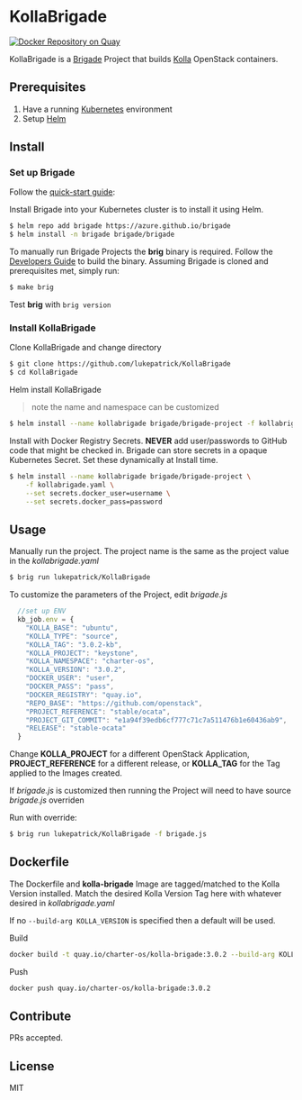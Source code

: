# KollaBrigade

[![Docker Repository on Quay](https://quay.io/repository/charter-os/kolla-brigade/status "Docker Repository on Quay")](https://quay.io/repository/charter-os/kolla-brigade)

KollaBrigade is a [Brigade](https://github.com/Azure/brigade) Project that builds 
[Kolla](https://github.com/openstack/kolla) OpenStack containers. 

## Prerequisites

1. Have a running [Kubernetes](https://kubernetes.io/docs/setup/) environment
2. Setup [Helm](https://github.com/kubernetes/helm)

## Install

### Set up Brigade

Follow the [quick-start guide](https://github.com/Azure/brigade#quickstart):

Install Brigade into your Kubernetes cluster is to install it using Helm.

```bash
$ helm repo add brigade https://azure.github.io/brigade
$ helm install -n brigade brigade/brigade
```

To manually run Brigade Projects the **brig** binary is required. Follow the
[Developers Guide](https://github.com/Azure/brigade/blob/master/docs/topics/developers.md)
to build the binary. Assuming Brigade is cloned and prerequisites met, simply run:
```bash
$ make brig
```
Test **brig** with `brig version`

### Install KollaBrigade

Clone KollaBrigade and change directory
```bash
$ git clone https://github.com/lukepatrick/KollaBrigade
$ cd KollaBrigade
```
Helm install KollaBrigade
> note the name and namespace can be customized
```bash
$ helm install --name kollabrigade brigade/brigade-project -f kollabrigade.yaml
```

Install with Docker Registry Secrets. **NEVER** add user/passwords to GitHub 
code that might be checked in. Brigade can store secrets in a opaque 
Kubernetes Secret. Set these dynamically at Install time.

```bash
$ helm install --name kollabrigade brigade/brigade-project \
    -f kollabrigade.yaml \
    --set secrets.docker_user=username \
    --set secrets.docker_pass=password
```

## Usage

Manually run the project. The project name is the same as the project value in
the *kollabrigade.yaml*
```bash
$ brig run lukepatrick/KollaBrigade
```

To customize the parameters of the Project, edit *brigade.js*
```javascript
  //set up ENV
  kb_job.env = {
    "KOLLA_BASE": "ubuntu",
    "KOLLA_TYPE": "source",
    "KOLLA_TAG": "3.0.2-kb",
    "KOLLA_PROJECT": "keystone",
    "KOLLA_NAMESPACE": "charter-os",
    "KOLLA_VERSION": "3.0.2",
    "DOCKER_USER": "user",
    "DOCKER_PASS": "pass",
    "DOCKER_REGISTRY": "quay.io",
    "REPO_BASE": "https://github.com/openstack",
    "PROJECT_REFERENCE": "stable/ocata",
    "PROJECT_GIT_COMMIT": "e1a94f39edb6cf777c71c7a511476b1e60436ab9",
    "RELEASE": "stable-ocata"
  }
```
Change **KOLLA_PROJECT** for a different OpenStack Application, 
**PROJECT_REFERENCE** for a different release, or **KOLLA_TAG** 
for the Tag applied to the Images created. 

If *brigade.js* is customized then running the Project will need to have source *brigade.js* overriden

Run with override:
```bash
$ brig run lukepatrick/KollaBrigade -f brigade.js
```



## Dockerfile


The Dockerfile and **kolla-brigade** Image are tagged/matched to the Kolla Version installed. Match the desired Kolla Version Tag here with whatever desired in *kollabrigade.yaml*

If no `--build-arg KOLLA_VERSION` is specified then a default will be used.

Build
```bash
docker build -t quay.io/charter-os/kolla-brigade:3.0.2 --build-arg KOLLA_VERSION=3.0.2 .
```
Push
```bash
docker push quay.io/charter-os/kolla-brigade:3.0.2
```

## Contribute

PRs accepted.

## License

MIT